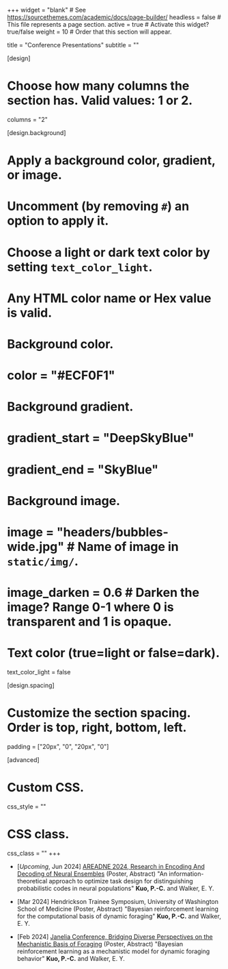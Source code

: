 +++
widget = "blank"  # See https://sourcethemes.com/academic/docs/page-builder/
headless = false  # This file represents a page section.
active = true  # Activate this widget? true/false
weight = 10  # Order that this section will appear.

title = "Conference Presentations"
subtitle = ""

[design]
  # Choose how many columns the section has. Valid values: 1 or 2.
  columns = "2"

[design.background]
  # Apply a background color, gradient, or image.
  #   Uncomment (by removing `#`) an option to apply it.
  #   Choose a light or dark text color by setting `text_color_light`.
  #   Any HTML color name or Hex value is valid.

  # Background color.
  # color = "#ECF0F1"
  
  # Background gradient.
  # gradient_start = "DeepSkyBlue"
  # gradient_end = "SkyBlue"
  
  # Background image.
  # image = "headers/bubbles-wide.jpg"  # Name of image in `static/img/`.
  # image_darken = 0.6  # Darken the image? Range 0-1 where 0 is transparent and 1 is opaque.

  # Text color (true=light or false=dark).
  text_color_light = false

[design.spacing]
  # Customize the section spacing. Order is top, right, bottom, left.
  padding = ["20px", "0", "20px", "0"]

[advanced]
 # Custom CSS. 
 css_style = ""
 
 # CSS class.
 css_class = ""
+++
<!--
#### Blockchains with Proof-of-Stake [\[slides\]](/talks/PoSblockchain.pdf)

&nbsp;&nbsp;&nbsp;&nbsp;&nbsp;&nbsp;
Summer School for Cryptography in Academia Sinica (July 29, 2019)
-->
+ [*Upcoming*, Jun 2024] [AREADNE 2024, Research in Encoding And Decoding of Neural Ensembles](https://areadne.org) (Poster, Abstract) "An information-theoretical approach to optimize task design for distinguishing probabilistic codes in neural populations" **Kuo, P.-C.** and Walker, E. Y.

+ [Mar 2024] Hendrickson Trainee Symposium, University of Washington School of Medicine (Poster, Abstract) "Bayesian reinforcement learning for the computational basis of dynamic foraging" **Kuo, P.-C.** and Walker, E. Y.

+ [Feb 2024] [Janelia Conference, Bridging Diverse Perspectives on the Mechanistic Basis of Foraging](https://www.janelia.org/you-janelia/conferences/bridging-diverse-perspectives-on-the-mechanistic-basis-of-foraging) (Poster, Abstract) "Bayesian reinforcement learning as a mechanistic model for dynamic foraging behavior" **Kuo, P.-C.** and Walker, E. Y. 